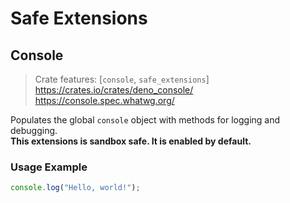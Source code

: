 # Safe Extensions
## Console
> Crate features: [`console`, `safe_extensions`]  
> <https://crates.io/crates/deno_console/>  
> <https://console.spec.whatwg.org/>

Populates the global `console` object with methods for logging and debugging.  
**This extensions is sandbox safe. It is enabled by default.**

### Usage Example
```js
console.log("Hello, world!");
```